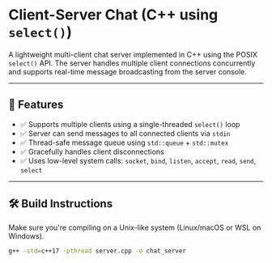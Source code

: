 # Client-Server Chat (C++ using `select()`)

A lightweight multi-client chat server implemented in C++ using the POSIX `select()` API. The server handles multiple client connections concurrently and supports real-time message broadcasting from the server console.

---

## 🚀 Features

- ✅ Supports multiple clients using a single-threaded `select()` loop
- ✅ Server can send messages to all connected clients via `stdin`
- ✅ Thread-safe message queue using `std::queue` + `std::mutex`
- ✅ Gracefully handles client disconnections
- ✅ Uses low-level system calls: `socket`, `bind`, `listen`, `accept`, `read`, `send`, `select`

---

## 🛠️ Build Instructions

Make sure you're compiling on a Unix-like system (Linux/macOS or WSL on Windows).

```bash
g++ -std=c++17 -pthread server.cpp -o chat_server
